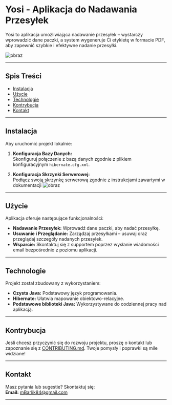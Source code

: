 # Yosi - Aplikacja do Nadawania Przesyłek

Yosi to aplikacja umożliwiająca nadawanie przesyłek – wystarczy wprowadzić dane paczki, a system wygeneruje Ci etykietę w formacie PDF, aby zapewnić szybkie i efektywne nadanie przesyłki.


![obraz](https://github.com/user-attachments/assets/abdcfa91-5166-44c7-acee-8e0755cbdedc)

---

## Spis Treści

- [Instalacja](#instalacja)
- [Użycie](#użycie)
- [Technologie](#technologie)
- [Kontrybucja](#kontrybucja)
- [Kontakt](#kontakt)


---

## Instalacja

Aby uruchomić projekt lokalnie:

1. **Konfiguracja Bazy Danych:**  
   Skonfiguruj połączenie z bazą danych zgodnie z plikiem konfiguracyjnym `hibernate.cfg.xml`.
   
2. **Konfiguracja Skrzynki Serwerowej:**  
   Podłącz swoją skrzynkę serwerową zgodnie z instrukcjami zawartymi w dokumentacji
 ![obraz](https://github.com/user-attachments/assets/37355dd2-5a7e-4c16-becc-47d72d716376)



---

## Użycie

Aplikacja oferuje następujące funkcjonalności:

- **Nadawanie Przesyłek:** Wprowadź dane paczki, aby nadać przesyłkę.
- **Usuwanie i Przeglądanie:** Zarządzaj przesyłkami – usuwaj oraz przeglądaj szczegóły nadanych przesyłek.
- **Wsparcie:** Skontaktuj się z supportem poprzez wysłanie wiadomości email bezpośrednio z poziomu aplikacji.

---

## Technologie

Projekt został zbudowany z wykorzystaniem:

- **Czysta Java:** Podstawowy język programowania.
- **Hibernate:** Ułatwia mapowanie obiektowo-relacyjne.
- **Podstawowe biblioteki Java:** Wykorzystywane do codziennej pracy nad aplikacją.

---

## Kontrybucja

Jeśli chcesz przyczynić się do rozwoju projektu, proszę o kontakt lub zapoznanie się z [CONTRIBUTING.md](CONTRIBUTING.md). Twoje pomysły i poprawki są mile widziane!

---

## Kontakt

Masz pytania lub sugestie? Skontaktuj się:  
**Email:** mBarlik84@gmail.com

---

